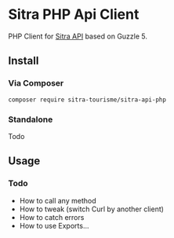 # Sitra PHP Api Client

PHP Client for [Sitra API](http://www.sitra-rhonealpes.com/) based on Guzzle 5.

## Install

### Via Composer

    composer require sitra-tourisme/sitra-api-php
    
### Standalone

Todo

## Usage

### Todo

- How to call any method
- How to tweak (switch Curl by another client)
- How to catch errors
- How to use Exports...

